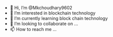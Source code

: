 - 👋 Hi, I’m @Mkchoudhary9602
- 👀 I’m interested in blockchain technology
- 🌱 I’m currently learning block chain technology
- 💞️ I’m looking to collaborate on ...
- 📫 How to reach me ...

<!---
Mkchoudhary9602/Mkchoudhary9602 is a ✨ special ✨ repository because its `README.md` (this file) appears on your GitHub profile.
You can click the Preview link to take a look at your changes.
--->
